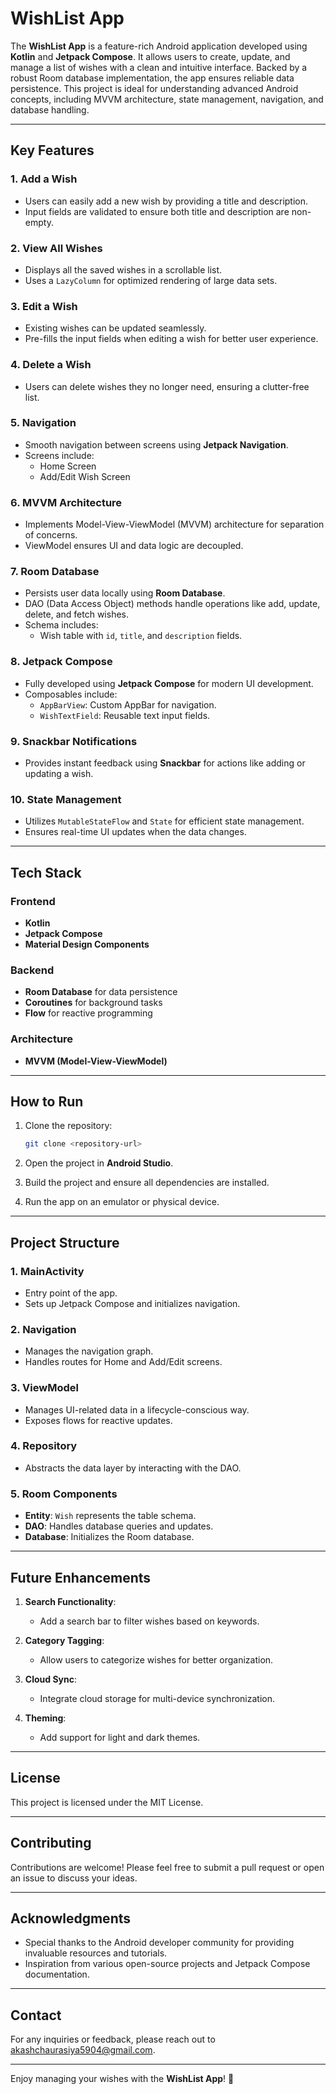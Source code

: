 # WishList App

The **WishList App** is a feature-rich Android application developed using **Kotlin** and **Jetpack Compose**. It allows users to create, update, and manage a list of wishes with a clean and intuitive interface. Backed by a robust Room database implementation, the app ensures reliable data persistence. This project is ideal for understanding advanced Android concepts, including MVVM architecture, state management, navigation, and database handling.

---

## Key Features

### 1. **Add a Wish**
- Users can easily add a new wish by providing a title and description.
- Input fields are validated to ensure both title and description are non-empty.

### 2. **View All Wishes**
- Displays all the saved wishes in a scrollable list.
- Uses a `LazyColumn` for optimized rendering of large data sets.

### 3. **Edit a Wish**
- Existing wishes can be updated seamlessly.
- Pre-fills the input fields when editing a wish for better user experience.

### 4. **Delete a Wish**
- Users can delete wishes they no longer need, ensuring a clutter-free list.

### 5. **Navigation**
- Smooth navigation between screens using **Jetpack Navigation**.
- Screens include:
  - Home Screen
  - Add/Edit Wish Screen

### 6. **MVVM Architecture**
- Implements Model-View-ViewModel (MVVM) architecture for separation of concerns.
- ViewModel ensures UI and data logic are decoupled.

### 7. **Room Database**
- Persists user data locally using **Room Database**.
- DAO (Data Access Object) methods handle operations like add, update, delete, and fetch wishes.
- Schema includes:
  - Wish table with `id`, `title`, and `description` fields.

### 8. **Jetpack Compose**
- Fully developed using **Jetpack Compose** for modern UI development.
- Composables include:
  - `AppBarView`: Custom AppBar for navigation.
  - `WishTextField`: Reusable text input fields.

### 9. **Snackbar Notifications**
- Provides instant feedback using **Snackbar** for actions like adding or updating a wish.

### 10. **State Management**
- Utilizes `MutableStateFlow` and `State` for efficient state management.
- Ensures real-time UI updates when the data changes.

---

## Tech Stack

### **Frontend**
- **Kotlin**
- **Jetpack Compose**
- **Material Design Components**

### **Backend**
- **Room Database** for data persistence
- **Coroutines** for background tasks
- **Flow** for reactive programming

### **Architecture**
- **MVVM (Model-View-ViewModel)**

---

## How to Run

1. Clone the repository:
   ```bash
   git clone <repository-url>
   ```

2. Open the project in **Android Studio**.

3. Build the project and ensure all dependencies are installed.

4. Run the app on an emulator or physical device.

---

## Project Structure

### 1. **MainActivity**
- Entry point of the app.
- Sets up Jetpack Compose and initializes navigation.

### 2. **Navigation**
- Manages the navigation graph.
- Handles routes for Home and Add/Edit screens.

### 3. **ViewModel**
- Manages UI-related data in a lifecycle-conscious way.
- Exposes flows for reactive updates.

### 4. **Repository**
- Abstracts the data layer by interacting with the DAO.

### 5. **Room Components**
- **Entity**: `Wish` represents the table schema.
- **DAO**: Handles database queries and updates.
- **Database**: Initializes the Room database.

---

## Future Enhancements

1. **Search Functionality**:
   - Add a search bar to filter wishes based on keywords.

2. **Category Tagging**:
   - Allow users to categorize wishes for better organization.

3. **Cloud Sync**:
   - Integrate cloud storage for multi-device synchronization.

4. **Theming**:
   - Add support for light and dark themes.

---

## License

This project is licensed under the MIT License. 

---

## Contributing

Contributions are welcome! Please feel free to submit a pull request or open an issue to discuss your ideas.

---

## Acknowledgments

- Special thanks to the Android developer community for providing invaluable resources and tutorials.
- Inspiration from various open-source projects and Jetpack Compose documentation.

---

## Contact

For any inquiries or feedback, please reach out to akashchaurasiya5904@gmail.com.

---

Enjoy managing your wishes with the **WishList App**! 🚀

